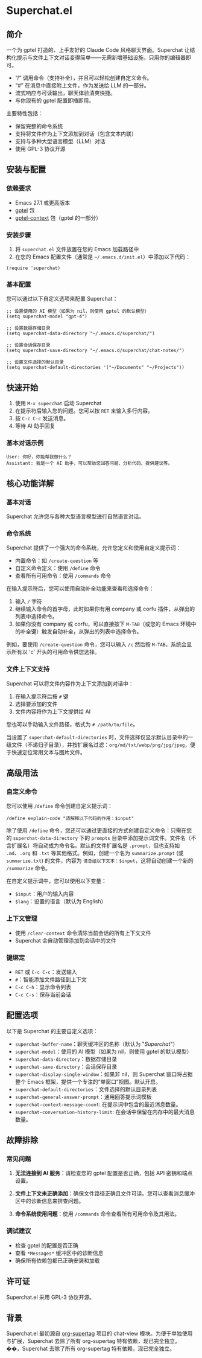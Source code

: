 # Superchat.el

## 简介

一个为 gptel 打造的、上手友好的 Claude Code 风格聊天界面。Superchat 让结构化提示与文件上下文对话变得简单——无需新增基础设施，只用你的编辑器即可。

- “/” 调用命令（支持补全），并且可以轻松创建自定义命令。
- “#” 在消息中直接附上文件，作为发送给 LLM 的一部分。
- 流式响应与可读输出，聊天体验清爽快捷。
- 与你现有的 gptel 配置即插即用。

主要特性包括：
- 保留完整的命令系统
- 支持将文件作为上下文添加到对话（包含文本内联）
- 支持与多种大型语言模型（LLM）对话
- 使用 GPL-3 协议开源

## 安装与配置

### 依赖要求

- Emacs 27.1 或更高版本
- [gptel](https://github.com/karthink/gptel) 包
- [gptel-context](https://github.com/karthink/gptel) 包（gptel 的一部分）

### 安装步骤

1. 将 `superchat.el` 文件放置在您的 Emacs 加载路径中
2. 在您的 Emacs 配置文件（通常是 `~/.emacs.d/init.el`）中添加以下代码：

```elisp
(require 'superchat)
```

### 基本配置

您可以通过以下自定义选项来配置 Superchat：

```elisp
;; 设置使用的 AI 模型（如果为 nil，则使用 gptel 的默认模型）
(setq superchat-model "gpt-4") 

;; 设置数据存储目录
(setq superchat-data-directory "~/.emacs.d/superchat/")

;; 设置会话保存目录
(setq superchat-save-directory "~/.emacs.d/superchat/chat-notes/")

;; 设置文件选择的默认目录
(setq superchat-default-directories '("~/Documents" "~/Projects"))
```

## 快速开始

1. 使用 `M-x superchat` 启动 Superchat
2. 在提示符后输入您的问题。您可以按 `RET` 来输入多行内容。
3. 按 `C-c C-c` 发送消息。
4. 等待 AI 助手回复

### 基本对话示例

```
User: 你好，你能帮我做什么？
Assistant: 我是一个 AI 助手，可以帮助您回答问题、分析代码、提供建议等。
```

## 核心功能详解

### 基本对话

Superchat 允许您与各种大型语言模型进行自然语言对话。

### 命令系统

Superchat 提供了一个强大的命令系统，允许您定义和使用自定义提示词：

- 内置命令：如 `/create-question` 等
- 自定义命令定义：使用 `/define` 命令
- 查看所有可用命令：使用 `/commands` 命令

在输入提示符后，您可以使用自动补全功能来查看和选择命令：
1. 输入 `/` 字符
2. 继续输入命令的首字母，此时如果你有用 company 或 corfu 插件，从弹出的列表中选择命令。
3. 如果你没有 company 或 corfu，可以直接按下 `M-TAB`（或您的 Emacs 环境中的补全键）触发自动补全，从弹出的列表中选择命令。

例如，要使用 `/create-question` 命令，您可以输入 `/c` 然后按 `M-TAB`，系统会显示所有以 'c' 开头的可用命令供您选择。

### 文件上下文支持

Superchat 可以将文件内容作为上下文添加到对话中：

1. 在输入提示符后按 `#` 键
2. 选择要添加的文件
3. 文件内容将作为上下文提供给 AI

您也可以手动输入文件路径，格式为 `# /path/to/file`。

当设置了 `superchat-default-directories` 时，文件选择仅显示默认目录中的一级文件（不递归子目录），并按扩展名过滤：`org/md/txt/webp/png/jpg/jpeg`，便于快速定位常用文本与图片文件。

## 高级用法

### 自定义命令

您可以使用 `/define` 命令创建自定义提示词：

```
/define explain-code "请解释以下代码的作用：$input"
```

除了使用 `/define` 命令，您还可以通过更直接的方式创建自定义命令：只需在您的 `superchat-data-directory` 下的 `prompts` 目录中添加提示词文件。文件名（不含扩展名）将自动成为命令名。默认的文件扩展名是 `.prompt`，但也支持如 `.md`、`.org` 和 `.txt` 等其他格式。例如，创建一个名为 `summarize.prompt` (或 `summarize.txt`) 的文件，内容为 `请总结以下文本：$input`，这将自动创建一个新的 `/summarize` 命令。

在自定义提示词中，您可以使用以下变量：
- `$input`：用户的输入内容
- `$lang`：设置的语言（默认为 English）

### 上下文管理

- 使用 `/clear-context` 命令清除当前会话的所有上下文文件
- Superchat 会自动管理添加到会话中的文件

### 键绑定

- `RET` 或 `C-c C-c`：发送输入
- `#`：智能添加文件路径到上下文
- `C-c C-h`：显示命令列表
- `C-c C-s`：保存当前会话

## 配置选项

以下是 Superchat 的主要自定义选项：

- `superchat-buffer-name`：聊天缓冲区的名称（默认为 "*Superchat*"）
- `superchat-model`：使用的 AI 模型（如果为 nil，则使用 gptel 的默认模型）
- `superchat-data-directory`：数据存储目录
- `superchat-save-directory`：会话保存目录
- `superchat-display-single-window`：如果非 nil，则 Superchat 窗口将占据整个 Emacs 框架，提供一个专注的“单窗口”视图。默认开启。
- `superchat-default-directories`：文件选择的默认目录列表
- `superchat-general-answer-prompt`：通用回答提示词模板
- `superchat-context-message-count`: 在提示词中包含的最近消息数量。
- `superchat-conversation-history-limit`: 在会话中保留在内存中的最大消息数量。

## 故障排除

### 常见问题

1. **无法连接到 AI 服务**：请检查您的 gptel 配置是否正确，包括 API 密钥和端点设置。

2. **文件上下文未正确添加**：确保文件路径正确且文件可读。您可以查看消息缓冲区中的诊断信息来排查问题。

3. **命令系统使用问题**：使用 `/commands` 命令查看所有可用命令及其用法。

### 调试建议

- 检查 gptel 的配置是否正确
- 查看 `*Messages*` 缓冲区中的诊断信息
- 确保所有依赖包都已正确安装和加载

## 许可证

Superchat.el 采用 GPL-3 协议开源。

## 背景

Superchat.el 最初源自 [org-supertag](https://github.com/yibie/org-supertag) 项目的 chat-view 模块。为便于单独使用与扩展，Superchat 去除了所有 org-supertag 特有依赖，现已完全独立。
��，Superchat 去除了所有 org-supertag 特有依赖，现已完全独立。
